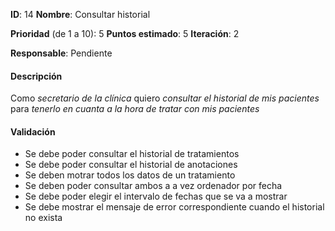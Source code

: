 **ID**: 14
**Nombre**: Consultar historial

**Prioridad** (de 1 a 10): 5
**Puntos estimado**: 5
**Iteración**: 2

**Responsable**: Pendiente

#### Descripción

Como *secretario de la clínica* quiero *consultar el historial de mis pacientes* para *tenerlo en cuanta a la hora de tratar con mis pacientes*

#### Validación

* Se debe poder consultar el historial de tratamientos
* Se debe poder consultar el historial de anotaciones
* Se deben motrar todos los datos de un tratamiento
* Se deben poder consultar ambos a a vez ordenador por fecha
* Se debe poder elegir el intervalo de fechas que se va a mostrar
* Se debe mostrar el mensaje de error correspondiente cuando el historial no exista